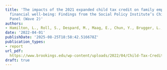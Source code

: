 ```yaml
---
title: 'The impacts of the 2021 expanded child tax credit on family employment, nutrition,  and
  financial well-being: Findings from the Social Policy Institute’s Child Tax Credit
  Panel (Wave 2)'
authors:
- Hamilton, L., Roll, S., Despard, M., Maag, E., Chun, Y., Brugger, L., & Grinstein-Weiss, M.
date: '2022-04-01'
publishDate: '2025-08-25T18:58:42.516678Z'
publication_types:
- report
url_pdf: 
  https://www.brookings.edu/wp-content/uploads/2022/04/Child-Tax-Credit-Report-Final_Updated.pdf
draft: true
---
```

